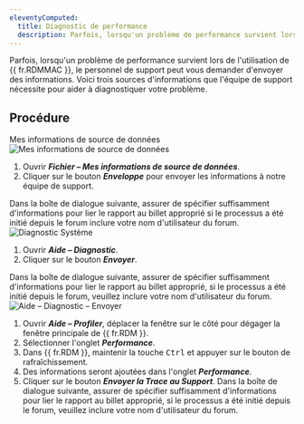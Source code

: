 ```yaml
---
eleventyComputed:
  title: Diagnostic de performance
  description: Parfois, lorsqu'un problème de performance survient lors de l'utilisation de {{ fr.RDMMAC }}, le personnel de support peut vous demander d'envoyer des informations.
---
```

Parfois, lorsqu'un problème de performance survient lors de l'utilisation de {{ fr.RDMMAC }}, le personnel de support peut vous demander d'envoyer des informations. Voici trois sources d'informations que l'équipe de support nécessite pour aider à diagnostiquer votre problème.
## Procédure
Mes informations de source de données
![Mes informations de source de données](https://cdnweb.devolutions.net/docs/docs_en_kb_KB4076.png)
1. Ouvrir ***Fichier – Mes informations de source de données***.
1. Cliquer sur le bouton ***Enveloppe*** pour envoyer les informations à notre équipe de support.

Dans la boîte de dialogue suivante, assurer de spécifier suffisamment d'informations pour lier le rapport au billet approprié si le processus a été initié depuis le forum inclure votre nom d'utilisateur du forum.
![Diagnostic Système](https://cdnweb.devolutions.net/docs/docs_en_kb_KB4077.png)
1. Ouvrir ***Aide – Diagnostic***.
1. Cliquer sur le bouton ***Envoyer***.

Dans la boîte de dialogue suivante, assurer de spécifier suffisamment d'informations pour lier le rapport au billet approprié, si le processus a été initié depuis le forum, veuillez inclure votre nom d'utilisateur du forum.
![Aide – Diagnostic – Envoyer](https://cdnweb.devolutions.net/docs/RDMM6001_2024_2.png)
1. Ouvrir ***Aide – Profiler***, déplacer la fenêtre sur le côté pour dégager la fenêtre principale de {{ fr.RDM }}.
1. Sélectionner l'onglet ***Performance***.
1. Dans {{ fr.RDM }}, maintenir la touche <kbd>Ctrl</kbd> et appuyer sur le bouton de rafraîchissement.
1. Des informations seront ajoutées dans l'onglet ***Performance***.
1. Cliquer sur le bouton ***Envoyer la Trace au Support***. Dans la boîte de dialogue suivante, assurer de spécifier suffisamment d'informations pour lier le rapport au billet approprié, si le processus a été initié depuis le forum, veuillez inclure votre nom d'utilisateur du forum.